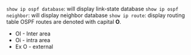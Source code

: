 `show ip ospf database`: will display link-state database
`show ip ospf neighbor`: will display neighbor database
`show ip route`: display routing table
OSPF routes are denoted with capital **O**.
* OI - Inter area
* Oi - intra area
* Ex O - external